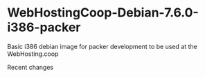 WebHostingCoop-Debian-7.6.0-i386-packer
========================

Basic i386 debian image for packer development to be used at the WebHosting.coop

Recent changes
